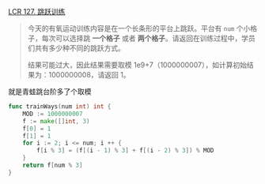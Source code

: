 [LCR 127. 跳跃训练](https://leetcode.cn/problems/qing-wa-tiao-tai-jie-wen-ti-lcof/)

>今天的有氧运动训练内容是在一个长条形的平台上跳跃。平台有 `num` 个小格子，每次可以选择跳 **一个格子** 或者 **两个格子**。请返回在训练过程中，学员们共有多少种不同的跳跃方式。
>
>结果可能过大，因此结果需要取模 1e9+7（1000000007），如计算初始结果为：1000000008，请返回 1。

就是青蛙跳台阶多了个取模

```go
func trainWays(num int) int {
    MOD := 1000000007
    f := make([]int, 3)
    f[0] = 1
    f[1] = 1
    for i := 2; i <= num; i ++ {
        f[i % 3] = (f[(i - 1) % 3] + f[(i - 2) % 3]) % MOD 
    }
    return f[num % 3]
}
```

